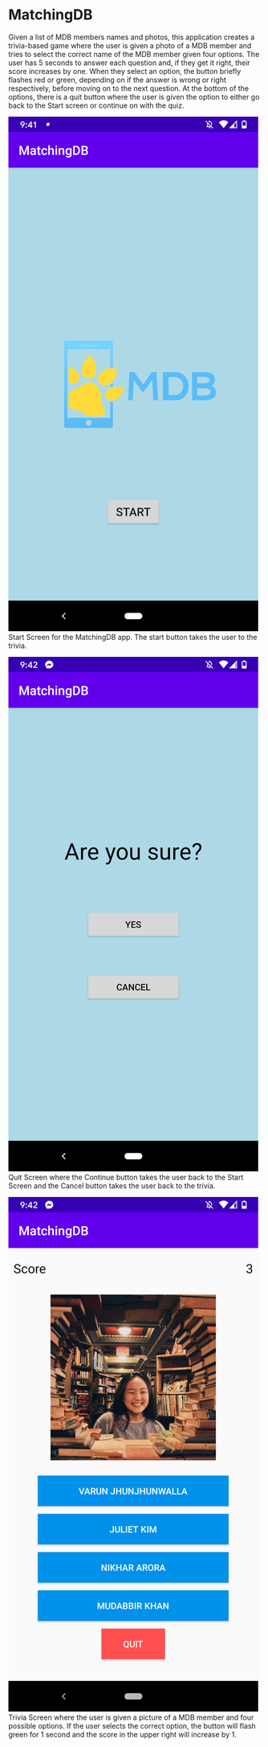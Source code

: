 # MatchingDB
 
Given a list of MDB members names and photos, this application creates a trivia-based game where the user is given a photo of a MDB member and tries to select the correct name of the MDB member given four options. The user has 5 seconds to answer each question and, if they get it right, their score increases by one. When they select an option, the button briefly flashes red or green, depending on if the answer is wrong or right respectively, before moving on to the next question. At the bottom of the options, there is a quit button where the user is given the option to either go back to the Start screen or continue on with the quiz. 

![Start Screen](/Start_MatchingDB.png)
Start Screen for the MatchingDB app. The start button takes the user to the trivia. 

![Quit Screen](/Quit_MatchingDB.png)
Quit Screen where the Continue button takes the user back to the Start Screen and the Cancel button takes the user back to the trivia.

![Trivia Screen](/Trivia_MatchingDB.png)
Trivia Screen where the user is given a picture of a MDB member and four possible options. If the user selects the correct option, the button will flash green for 1 second and the score in the upper right will increase by 1. 
